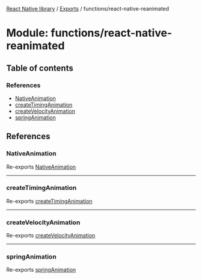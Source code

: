 [React Native library](../index.md) / [Exports](../modules.md) / functions/react-native-reanimated

# Module: functions/react-native-reanimated

## Table of contents

### References

- [NativeAnimation](functions_react_native_reanimated.md#nativeanimation)
- [createTimingAnimation](functions_react_native_reanimated.md#createtiminganimation)
- [createVelocityAnimation](functions_react_native_reanimated.md#createvelocityanimation)
- [springAnimation](functions_react_native_reanimated.md#springanimation)

## References

### NativeAnimation

Re-exports [NativeAnimation](../interfaces/functions_react_native_reanimated_react_native_reanimated_common_types.NativeAnimation.md)

___

### createTimingAnimation

Re-exports [createTimingAnimation](functions_react_native_reanimated_createTimingAnimation.md#createtiminganimation)

___

### createVelocityAnimation

Re-exports [createVelocityAnimation](functions_react_native_reanimated_createVelocityAnimation.md#createvelocityanimation)

___

### springAnimation

Re-exports [springAnimation](functions_react_native_reanimated_springAnimation.md#springanimation)
